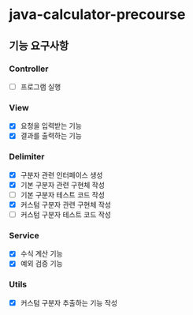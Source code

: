 # java-calculator-precourse

## 기능 요구사항

### Controller

- [ ] 프로그램 실행

### View

- [X] 요청을 입력받는 기능
- [X] 결과를 출력하는 기능

### Delimiter

- [X] 구분자 관련 인터페이스 생성
- [X] 기본 구분자 관련 구현체 작성
- [ ] 기본 구분자 테스트 코드 작성
- [X] 커스텀 구분자 관련 구현체 작성
- [ ] 커스텀 구분자 테스트 코드 작성

### Service

- [X] 수식 계산 기능
- [X] 예외 검증 기능

### Utils

- [X] 커스텀 구분자 추출하는 기능 작성